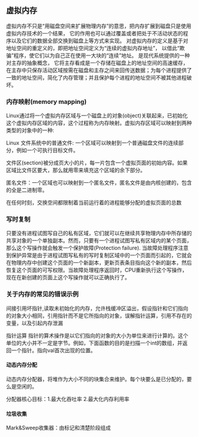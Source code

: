 ## 虚拟内存
虚拟内存不只是“用磁盘空间来扩展物理内存”的意思，把内存扩展到磁盘只是使用虚拟内存技术的一个结果，
它的作用也可以通过覆盖或者把处于不活动状态的程序以及它们的数据全部交换到磁盘上等方式来实现。
对虚拟内存的定义是基于对地址空间的重定义的，即把地址空间定义为“连续的虚拟内存地址”，
以借此“欺骗”程序，使它们以为自己正在使用一大块的“连续”地址。
是现代系统提供的一种对主存的抽象概念，
它将主存看成是一个存储在磁盘上的地址空间的高速缓存，在主存中只保存活动区域按需在磁盘和主存之间来回传送数据；为每个进程提供了一致的地址空间，简化了内存管理；并且保护每个进程的地址空间不被其他进程破坏。

### 内存映射(memory mapping)
Linux通过将一个虚拟内存区域与一个磁盘上的对象(object)关联起来，已初始化这个虚拟内存区域的内容，这个过程称为内存映射。虚拟内存区域可以映射到两种 类型的对象中的一种:

Linux 文件系统中的普通文件: 一个区域可以映射到一个普通磁盘文件的连续部分，例如一个可执行目标文件。

文件区(section)被分成页大小的片，每一片包含一个虚拟页面的初始内容。如果区域比文件区要大，那么就用零来填充这个区域的余下部分。

匿名文件：一个区域也可以映射到一个匿名文件，匿名文件是由内核创建的，包含的全是二进制零。

在任何时刻，交换空间都限制着当前运行着的进程能够分配的虚拟页面的总数

### 写时复制
只要没有进程试图写自己的私有区域，它们就可以在继续共享物理内存中所存储的共享对象的一个单独副本。然而，只要有一个进程试图写私有区域内的某个页面，那么这个写操作就会触发一个保护故障(Protection failure). 当故障处理程序注意到保护异常是由于进程试图写私有的写时复制区域中的一个页面而引起的，它就会在物理内存中创建这个页面的一个新副本，更新页表条目指向这个新的副本，然后恢复这个页面的可写权限。当故障处理程序返回时，CPU重新执行这个写操作，现在在新创建的页面上这个写操作就可以正确执行了。

### 关于内存的常见的错误示例
间接引用坏指针,读取未初始化的内存，允许栈缓冲区溢出，假设指针和它们指向的对象大小相同，引用指针而不是它所指向的对象，误解指针运算，引用不存在的变量，以及引起内存泄漏

指针运算
指针的算术操作是以它们指向的对象的大小为单位来进行计算的。这个单位的大小并不一定是字节。例如，下面函数的目的是扫描一个int的数组，并返回一个指针。指向val首次出现的位置。

#### 动态内存分配

动态内存分配器，将堆作为大小不同的块集合来维护。每个块要么是已分配的，要么是空闲的。

分配器核心目标：1.最大化吞吐率 2.最大化内存利用率

#### 垃圾收集

Mark&Sweep收集器：由标记和清楚阶段组成


